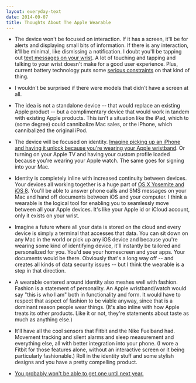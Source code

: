 ```yaml
---
layout: everyday-text
date: 2014-09-07
title: Thoughts About The Apple Wearable
---
```


- The device won't be focused on interaction. If it has a screen, it'll be for alerts and displaying small bits of information. If there is any interaction, it'll be minimal, like dismissing a notification. I doubt you'll be tapping out [text messages on your wrist](http://techcrunch.com/2014/09/03/hands-on-with-the-samsung-gear-s-smart-watch/). A lot of touching and tapping and talking to your wrist doesn't make for a good user experience. Plus, current battery technology puts some [serious constraints](https://www.theinformation.com/The-Problem-with-Apple-s-Juice) on that kind of thing.

- I wouldn't be surprised if there were models that didn't have a screen at all.

- The idea is not a standalone device -- that would replace an existing Apple product -- but a complimentary device that would work in tandem with existing Apple products. This isn't a situation like the iPad, which to (some degree) could cannibalize Mac sales, or the iPhone, which cannibalized the original iPod.

- The device will be focused on identity. [Imagine picking up an iPhone and having it unlock because you're wearing your Apple wristband](http://cl.ly/XPfz). Or turning on your Apple TV and having your custom profile loaded because you're wearing your Apple watch. The same goes for signing into your Mac.

- Identity is completely inline with increased continuity between devices. Your devices all working together is a huge part of [OS X Yosemite and iOS 8](https://www.apple.com/osx/preview/mac-and-ios/). You'll be able to answer phone calls and SMS messages on your Mac and hand off documents between iOS and your computer. I think a wearable is the logical tool for enabling you to seamlessly move between all your Apple devices. It's like your Apple id or iCloud account, only it exists on your wrist.

- Imagine a future where all your data is stored on the cloud and every device is simply a terminal that accesses that data. You can sit down on any Mac in the world or pick up any iOS device and because you're wearing some kind of identifying device, it'll instantly be tailored and personalized for you. You'd see your homescreen and your apps. Your documents would be there. Obviously that's a long way off -- and creates all kinds of data security issues -- but I think the wearable is a step in that direction.

- A wearable centered around identity also meshes well with fashion. Fashion is a statement of personality. An Apple wristband/watch would say "this is who I am" both in functionality and form. It would have to respect that aspect of fashion to be viable anyway, since that is a dominant reason people wear things. (It's also inline with how Apple treats its other products. Like it or not, they're statements about taste as much as anything else.)

- It'll have all the cool sensors that Fitbit and the Nike Fuelband had. Movement tracking and silent alarms and sleep measurement and everything else, all with better integration into your phone. (I wore a Fitbit for those features alone, without an interactive screen or it being particularly fashionable.) Roll in the identity stuff and some stylish designs and you have a pretty compelling product.

- [You probably won't be able to get one until next year.](http://recode.net/2014/08/29/codered-apple-wearable-wont-ship-until-next-year/)
